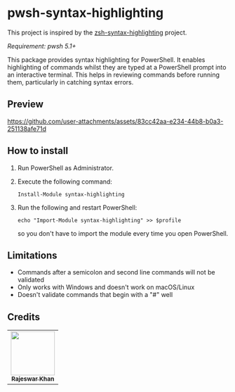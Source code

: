 # pwsh-syntax-highlighting
This project is inspired by the [zsh-syntax-highlighting](https://github.com/zsh-users/zsh-syntax-highlighting "Fish shell like syntax highlighting for Zsh") project.

*Requirement: pwsh 5.1+*

This package provides syntax highlighting for PowerShell. 
It enables highlighting of commands whilst they are typed at a PowerShell prompt into an interactive terminal. 
This helps in reviewing commands before running them, particularly in catching syntax errors.

## Preview

https://github.com/user-attachments/assets/83cc42aa-e234-44b8-b0a3-251138afe71d

## How to install

1. Run PowerShell as Administrator.

2. Execute the following command:

    ```pwsh
    Install-Module syntax-highlighting
    ```
 
3. Run the following and restart PowerShell:
   
   ```pwsh
   echo "Import-Module syntax-highlighting" >> $profile
   ```
   
   so you don't have to import the module every time you open PowerShell.
   
 ## Limitations
 
- Commands after a semicolon and second line commands will not be validated 
- Only works with Windows and doesn't work on macOS/Linux
- Doesn't validate commands that begin with a "#" well

## Credits

<table>
  <tr>
    <td align="center"><a href="https://www.linkedin.com/in/rajeswarkhan/" target="_blank"><img src="https://media.licdn.com/dms/image/v2/C4D03AQHgpVP7ohT_ZQ/profile-displayphoto-shrink_800_800/profile-displayphoto-shrink_800_800/0/1516901476072?e=1731542400&v=beta&t=yj5Mo6Hq43u_XXf48CAqelbYeZZJaxpudQFk9vXxmHo" width="100px;" alt=""/><br /><sub><b>Rajeswar Khan</b></sub></a><br /></td>
  </tr>
</table>
